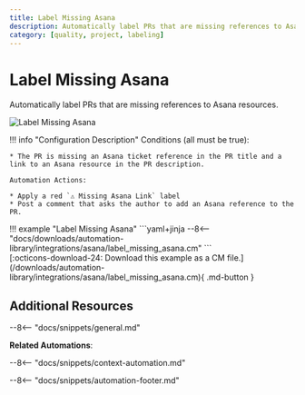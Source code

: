```yaml
---
title: Label Missing Asana
description: Automatically label PRs that are missing references to Asana resources.
category: [quality, project, labeling]
---
```

# Label Missing Asana
<!-- --8<-- [start:example]-->
Automatically label PRs that are missing references to Asana resources.

![Label Missing Asana](/automations/label-missing-project-tracker/label-missing-project-tracker.png)

!!! info "Configuration Description"
    Conditions (all must be true):

    * The PR is missing an Asana ticket reference in the PR title and a link to an Asana resource in the PR description.

    Automation Actions:

    * Apply a red `⚠️ Missing Asana Link` label
    * Post a comment that asks the author to add an Asana reference to the PR.


<div class="automationExample" markdown="1">
!!! example "Label Missing Asana"
    ```yaml+jinja
    --8<-- "docs/downloads/automation-library/integrations/asana/label_missing_asana.cm"
    ```
    <div class="result" markdown>
      <span>
      [:octicons-download-24: Download this example as a CM file.](/downloads/automation-library/integrations/asana/label_missing_asana.cm){ .md-button }
      </span>
    </div>
</div>
<!-- --8<-- [end:example]-->

## Additional Resources

--8<-- "docs/snippets/general.md"

**Related Automations**:

--8<-- "docs/snippets/context-automation.md"

--8<-- "docs/snippets/automation-footer.md"
